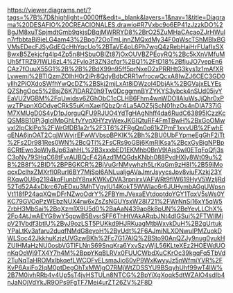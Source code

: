 https://viewer.diagrams.net/?tags=%7B%7D&highlight=0000ff&edit=_blank&layers=1&nav=1&title=Diagrama%20DESAFIO%20CREACIONALES.drawio#R7Vxbc9o6EP41zJzzkDO%2BgJM8xuTSpjmdtGmb9qkjsDBqjMWRRYD8%2BrO25ZuMHaCAcaoZJrHWuln7rfbbtaBj9ieLG4am43%2Bpg72OoTmLjnnZMQxdMy34F0qWscTShMBlxBGVMsEDecFJSyGdEQcHhYqcUo%2BTaVE4pL6Ph7wgQ4zRebHaiHrFUafIxSXBwxB5Zekjcfg4lp4Zp5n8HSbuOBlZt87jOxOUVBZPEoyRQ%2Bc5kXnVMfuMUh5fTRZ97IWLl6zL4%2Fvlo3f3ZN3cfgr%2BQ1%2FtD18%2BfjuJO7vepEn6CAz7fOuuX55G1%2B%2B%2BdX99n95ff5prNxeD2xPRRHtG3kys1z1mAfXRLywemi%2BTlQzmZOIhH0r2iPr8QdyBdbCRR1wfrocwQcxA8IwZJ6CEC3GD0ylIh2PiOXdoSWfhYwQcDZ%2BSkj2mjLxAt8iDWzoI4DbjAk%2BGVajxELYEsQZShgOoc5%2BsjZ6K7lDARZ0h9Tw0DcggmnBYZYKYS3ybck4nSUd05jvYEaVU2VGBM%2FqUwidsv6ZGhObC1cCLHB6Fhm4wnWDOllAluWsJjQhr0xPwzTPspnXGOdyeCRkS5uKmXaejfQbzQr4La5AOZ5jScN01hzOs4nDIA737iGM7XMUgD0S4yD1pJorguQFU9RJUO4YdTgHAgNhff4da6RudC63895lCzzKcQSM8B10Pj3glcIMpGhLfvYvqXHYzyWexJKGIQtuRF4FmTBwH%2BxGoOMwvxl2IpCklPo%2FWrGfDB1a2r%2F3T6%2FRgQn0o61kZPmF1xvvUB%2FwhEgENA6jnOAT2CgjWWvjrEFwWVbspBPKIK%2Bh%2BU0UbFYpmeEgGhF2iTt%2Fs2Dr981Res0WN%2BcQTl%2FsCRs9oGBj6KmRIKsa%2BcxGyBigNPBp6CRtEwo3oWly8Jp63ahHL%2B3xxxbED1EKMhb0BnV9lAjsSwI0ETqFoQfj3sC3oNy79SHqC68tFvrAUBQcF42jAzd1MQGdsKNbh088PvdHXly8Wt09u%2B%2B8f%2BID%2BPBGKCR%2BjVuGrNMywhzh5LrKqGm9zH8I%2B59iMoqcxDclhxZMXrfI0RurI6BY7MjSpI6ANLualjgAVaJmrJsyycsJpv8viuFXzkj23YRXqw0U8g2194kqFlunblY8nxKWKvDVA3rpnirxVAFWRt9fIW619HyV5WzljRd52Td52A4xDkrc67pEDxu3MhTVgylU14KokT5WWlac6r6JUHymbAGgUWpsnVt118fP24aqXQwDFrNZwoOdrY%2FBYmJVexaEVtdoptdoYGY1TqxV5sWs0YKC79GVOoPzWEbzNUX4rw6xZsZsNGUYsxW28l721%2FWrNnSi16xY5qW5ZrbH3MbSai%2BqXzm1X9U5d0%2BaAaN439ap8k8pUN%2BeYevLLChX%2Fp4AtJwAEYG8wY5gpwB5BvsrSFF6ThHtVAkARqbJNt4dIGSui%2FTWIlMipV21Vbdf3btlU%2ByJ9ozLST5PUKkd9HJRKuagMtbWxvkDuH%2B2gUrtukYPaLtKv3afaru2duqfNMdG8eyoH%2ByUdt%2F6AJmiNLXONwuIPMZuokDWLSoc42JkkhuKzjzUVGzwBKh%2Fc7G17AlQ%2BSto90AnQZJy9nug0yukHZUIHMaHzNU0osbVGTlFLNnS69SnqKra6YxvSzyWjL56KLteXEz2HOEWdUOnKqOoWj9TX4Y7h4M%2BppYKqBLRVx0FUUCWbdXuCKrOc39kgqFq5TbVd2TuNqTaHROMxlbkqefLWCOFvELsmaJic60vP9WxKwyyJz5nWfmiYVR%2FKvP6AxiFo2IqM0ptDegOhTxMWIgO7RMjWtZDSSYU9BSqyhUhf99wT4lW%2B7M0ivhRRb4v4Up5sT4jvHSTULn8NTCG%2BpYiXgXoqk5dtWZAlO4sdIb4nJaNOjVdYkJR9OPs9FgTF7Mei4urZT26ZV%2F8D
